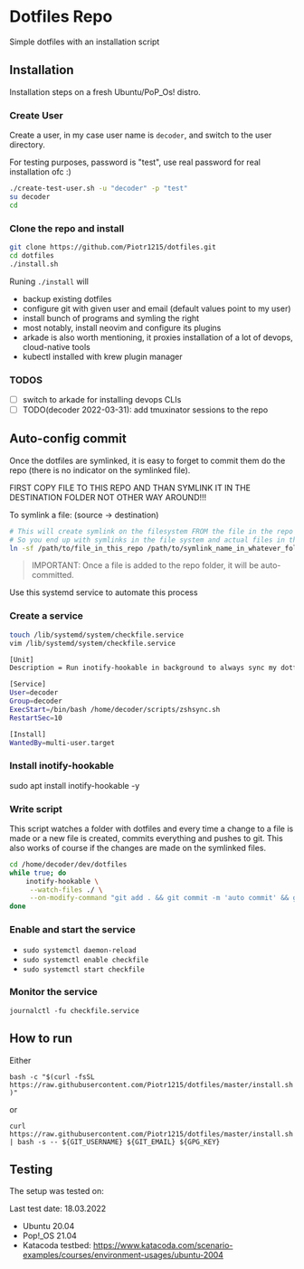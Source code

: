 # Dotfiles Repo

Simple dotfiles with an installation script

## Installation

Installation steps on a fresh Ubuntu/PoP_Os! distro.

### Create User

Create a user, in my case user name is `decoder`, and switch to the user directory.

For testing purposes, password is "test", use real password for real installation ofc :)

```bash
./create-test-user.sh -u "decoder" -p "test"
su decoder
cd
```

### Clone the repo and install

```bash
git clone https://github.com/Piotr1215/dotfiles.git
cd dotfiles
./install.sh
```

Runing `./install` will

- backup existing dotfiles
- configure git with given user and email (default values point to my user)
- install bunch of programs and symling the right
- most notably, install neovim and configure its plugins
- arkade is also worth mentioning, it proxies installation of a lot of devops, cloud-native tools
- kubectl installed with krew plugin manager

### TODOS

- [ ] switch to arkade for installing devops CLIs
- [ ] TODO(decoder 2022-03-31): add tmuxinator sessions to the repo

## Auto-config commit

Once the dotfiles are symlinked, it is easy to forget to commit them do the repo (there is no indicator on the symlinked file).

FIRST COPY FILE TO THIS REPO AND THAN SYMLINK IT IN THE DESTINATION FOLDER NOT OTHER WAY AROUND!!!

To symlink a file: (source ->  destination)

```bash
# This will create symlink on the filesystem FROM the file in the repo TO the file in the filesystem
# So you end up with symlinks in the file system and actual files in the repo!
ln -sf /path/to/file_in_this_repo /path/to/symlink_name_in_whatever_folder_locally
```

> IMPORTANT: Once a file is added to the repo folder, it will be auto-committed.

Use this systemd service to automate this process

### Create a service

```bash
touch /lib/systemd/system/checkfile.service
vim /lib/systemd/system/checkfile.service

[Unit]
Description = Run inotify-hookable in background to always sync my dotfiles with github repo

[Service]
User=decoder
Group=decoder
ExecStart=/bin/bash /home/decoder/scripts/zshsync.sh
RestartSec=10

[Install]
WantedBy=multi-user.target
```

### Install inotify-hookable

sudo apt install inotify-hookable -y

### Write script

This script watches a folder with dotfiles and every time a change to a file is made or a new file is created, commits everything and pushes to git. This also works of course if the changes are made on the symlinked files.

``` bash
cd /home/decoder/dev/dotfiles
while true; do
    inotify-hookable \
     --watch-files ./ \
     --on-modify-command "git add . && git commit -m 'auto commit' && git push origin master"
done
```

### Enable and start the service

- `sudo systemctl daemon-reload`
- `sudo systemctl enable checkfile`
- `sudo systemctl start checkfile`

### Monitor the service

`journalctl -fu checkfile.service`

## How to run

Either

`bash -c "$(curl -fsSL https://raw.githubusercontent.com/Piotr1215/dotfiles/master/install.sh)"`

or

`curl https://raw.githubusercontent.com/Piotr1215/dotfiles/master/install.sh | bash -s -- ${GIT_USERNAME} ${GIT_EMAIL} ${GPG_KEY}`

## Testing

The setup was tested on:

Last test date: 18.03.2022

- Ubuntu 20.04
- Pop!_OS 21.04
- Katacoda testbed: <https://www.katacoda.com/scenario-examples/courses/environment-usages/ubuntu-2004>

